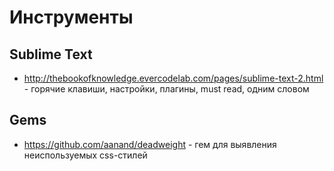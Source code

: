 # Инструменты

## Sublime Text

 - http://thebookofknowledge.evercodelab.com/pages/sublime-text-2.html - горячие клавиши, настройки, плагины, must read, одним словом

## Gems
 - https://github.com/aanand/deadweight - гем для выявления неиспользуемых css-стилей
